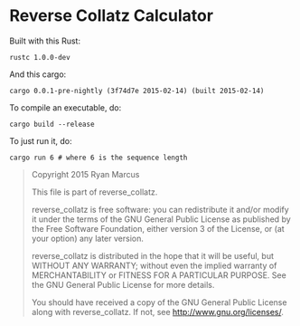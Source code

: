 # Reverse Collatz Calculator

Built with this Rust:

    rustc 1.0.0-dev

And this cargo:

    cargo 0.0.1-pre-nightly (3f74d7e 2015-02-14) (built 2015-02-14)

To compile an executable, do:

    cargo build --release

To just run it, do:

    cargo run 6 # where 6 is the sequence length




> Copyright 2015 Ryan Marcus
>  
> This file is part of reverse_collatz.
>  
> reverse_collatz is free software: you can redistribute it and/or modify
> it under the terms of the GNU General Public License as published by
> the Free Software Foundation, either version 3 of the License, or
> (at your option) any later version.
>  
> reverse_collatz is distributed in the hope that it will be useful,
> but WITHOUT ANY WARRANTY; without even the implied warranty of
> MERCHANTABILITY or FITNESS FOR A PARTICULAR PURPOSE.  See the
> GNU General Public License for more details.
>  
> You should have received a copy of the GNU General Public License
> along with reverse_collatz.  If not, see <http://www.gnu.org/licenses/>.
